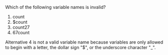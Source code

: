Which of the following variable names is invalid?

1. count 
2. $count 
3. count27 
4. 67count

Alternative 4 is not a valid variable name because variables are only allowed to begin with a letter, the dollar sign "$", or the underscore character "_".
